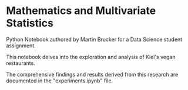 # Mathematics and Multivariate Statistics

Python Notebook authored by Martin Brucker for a Data Science student assignment.

This notebook delves into the exploration and analysis of Kiel's vegan restaurants.

The comprehensive findings and results derived from this research are documented in the "experiments.ipynb" file.
